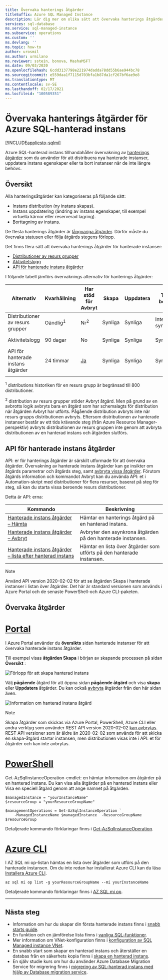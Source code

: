 ```yaml
---
title: Övervaka hanterings åtgärder
titleSuffix: Azure SQL Managed Instance
description: Lär dig mer om olika sätt att övervaka hanterings åtgärder för Azure SQL-hanterad instans.
services: sql-database
ms.service: sql-managed-instance
ms.subservice: operations
ms.custom: ''
ms.devlang: ''
ms.topic: how-to
author: urosmil
ms.author: urmilano
ms.reviewer: sstein, bonova, MashaMSFT
ms.date: 09/03/2020
ms.openlocfilehash: 6cdd3137798e221974dadda78dd55b6ae944bc78
ms.sourcegitcommit: e559daa1f7115d703bfa1b87da1cf267bf6ae9e8
ms.translationtype: MT
ms.contentlocale: sv-SE
ms.lasthandoff: 02/17/2021
ms.locfileid: "100589351"
---
```

# <a name="monitoring-azure-sql-managed-instance-management-operations"></a>Övervaka hanterings åtgärder för Azure SQL-hanterad instans
[!INCLUDE[appliesto-sqlmi](../includes/appliesto-sqlmi.md)]

Azure SQL-hanterad instans tillhandahåller övervakning av [hanterings åtgärder](management-operations-overview.md) som du använder för att distribuera nya hanterade instanser, uppdatera instans egenskaper eller ta bort instanser när de inte längre behövs. 

## <a name="overview"></a>Översikt

Alla hanteringsåtgärder kan kategoriseras på följande sätt:

- Instans distribution (ny instans skapas).
- Instans uppdatering (ändring av instans egenskaper, till exempel virtuella kärnor eller reserverad lagring).
- Borttagning av instans.

De flesta hanterings åtgärder är [långvariga åtgärder](management-operations-overview.md#duration). Därför måste du övervaka statusen eller följa åtgärds stegens förlopp. 

Det finns flera sätt att övervaka hanterings åtgärder för hanterade instanser:

- [Distributioner av resurs grupper](../../azure-resource-manager/templates/deployment-history.md)
- [Aktivitetslogg](../../azure-monitor/essentials/activity-log.md)
- [API för hanterade instans åtgärder](#managed-instance-operations-api)


I följande tabell jämförs övervaknings alternativ för hanterings åtgärder: 

| Alternativ | Kvarhållning | Har stöd för Avbryt | Skapa | Uppdatera | Ta bort | Avbryt | Steg |
| --- | --- | --- | --- | --- | --- | --- | --- |
| Distributioner av resurs grupper | Oändlig<sup>1</sup> | Nr<sup>2</sup> | Synliga | Synliga | Inte synlig | Synliga | Inte synlig |
| Aktivitetslogg | 90 dagar | No | Synliga | Synliga | Synliga | Synliga |  Inte synlig |
| API för hanterade instans åtgärder | 24 timmar | [Ja](management-operations-cancel.md) | Synliga | Synliga | Synliga | Synliga | Synliga |
|  |  |  |  |  |  |  | |

<sup>1</sup> distributions historiken för en resurs grupp är begränsad till 800 distributioner.

<sup>2</sup> distribution av resurs grupper stöder Avbryt åtgärd. Men på grund av en avbrotts logik avbryts bara en åtgärd som har schemalagts för distribution när åtgärden Avbryt har utförts. Pågående distribution avbryts inte när resurs grupps distributionen avbryts. Eftersom distributionen av hanterade instanser består av ett tids krävande steg (från Azure Resource Manager-perspektiv) avbryts distributionen av resurs gruppen inte genom att avbryta distributionen av en hanterad instans och åtgärden slutförs. 

## <a name="managed-instance-operations-api"></a>API för hanterade instans åtgärder

API: er för hanterings åtgärder är särskilt utformade för att övervaka åtgärder. Övervakning av hanterade instans åtgärder kan ge insikter om åtgärds parametrar och åtgärds steg, samt [avbryta vissa åtgärder](management-operations-cancel.md). Förutom åtgärds information och kommandot Avbryt kan du använda API: et i Automation-skript med distributioner för flera resurser, baserat på steg för steg, så kan du starta vissa beroende resurs distributioner.

Detta är API: erna: 

| Kommando | Beskrivning |
| --- | --- |
|[Hanterade instans åtgärder – Hämta](/rest/api/sql/managedinstanceoperations/get)|Hämtar en hanterings åtgärd på en hanterad instans.|
|[Hanterade instans åtgärder – Avbryt](/rest/api/sql/managedinstanceoperations/cancel)|Avbryter den asynkrona åtgärden på den hanterade instansen.|
|[Hanterade instans åtgärder – lista efter hanterad instans](/rest/api/sql/managedinstanceoperations/listbymanagedinstance)|Hämtar en lista över åtgärder som utförts på den hanterade instansen.|

> [!NOTE]
> Använd API version 2020-02-02 för att se åtgärden Skapa i hanterade instanser i listan över åtgärder. Det här är standard versionen som används i Azure Portal och de senaste PowerShell-och Azure CLI-paketen.

## <a name="monitor-operations"></a>Övervaka åtgärder

# <a name="portal"></a>[Portal](#tab/azure-portal)

I Azure Portal använder du **översikts** sidan hanterade instanser för att övervaka hanterade instans åtgärder. 

Till exempel visas **åtgärden Skapa** i början av skapande processen på sidan **Översikt** : 

![Förlopp för att skapa hanterad instans](./media/management-operations-monitor/monitoring-create-operation.png)

Välj **pågående** åtgärd för att öppna sidan **pågående åtgärd** och visa **skapa** eller **Uppdatera** åtgärder. Du kan också [avbryta](management-operations-cancel.md) åtgärder från den här sidan även.  

![Information om hanterad instans åtgärd](./media/management-operations-monitor/monitoring-operation-details.png)

> [!NOTE]
> Skapa åtgärder som skickas via Azure Portal, PowerShell, Azure CLI eller andra verktyg som använder REST API version 2020-02-02 [kan avbrytas](management-operations-cancel.md). REST API versioner som är äldre än 2020-02-02 som används för att skicka en skapa-åtgärd startar instansen, men distributionen visas inte i API: et för åtgärder och kan inte avbrytas.

# <a name="powershell"></a>[PowerShell](#tab/azure-powershell)

Get-AzSqlInstanceOperation-cmdlet: en hämtar information om åtgärder på en hanterad instans. Du kan visa alla åtgärder på en hanterad instans eller Visa en speciell åtgärd genom att ange namnet på åtgärden.

```powershell-interactive
$managedInstance = "yourInstanceName"
$resourceGroup = "yourResourceGroupName"

$managementOperations = Get-AzSqlInstanceOperation `
    -ManagedInstanceName $managedInstance  -ResourceGroupName $resourceGroup
```

Detaljerade kommando förklaringar finns i [Get-AzSqlInstanceOperation](/powershell/module/az.sql/get-azsqlinstanceoperation).

# <a name="azure-cli"></a>[Azure CLI](#tab/azure-cli)

I AZ SQL mi op-listan hämtas en lista över åtgärder som utförs på den hanterade instansen. Om du inte redan har installerat Azure CLI kan du läsa [Installera Azure CLI](/cli/azure/install-azure-cli).

```azurecli-interactive
az sql mi op list -g yourResourceGroupName --mi yourInstanceName 
```

Detaljerade kommando förklaringar finns i [AZ SQL mi op](/cli/azure/sql/mi/op).

---

## <a name="next-steps"></a>Nästa steg

- Information om hur du skapar din första hanterade instans finns i [snabb starts guide](instance-create-quickstart.md).
- En funktion och en jämförelse lista finns i [vanliga SQL-funktioner](../database/features-comparison.md).
- Mer information om VNet-konfiguration finns i [konfiguration av SQL Managed instance VNet](connectivity-architecture-overview.md).
- En snabb start som skapar en hanterad instans och återställer en databas från en säkerhets kopia finns i [skapa en hanterad instans](instance-create-quickstart.md).
- En själv studie kurs om hur du använder Azure Database Migration Service för migrering finns i [migrering av SQL-hanterad instans med hjälp av Database migration service](../../dms/tutorial-sql-server-to-managed-instance.md).